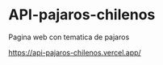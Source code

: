 # API-pajaros-chilenos
Pagina web con tematica de pajaros

https://api-pajaros-chilenos.vercel.app/
